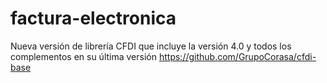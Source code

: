 factura-electronica
====================

Nueva versión de librería CFDI que incluye la versión 4.0 y todos los complementos en su última versión
https://github.com/GrupoCorasa/cfdi-base

